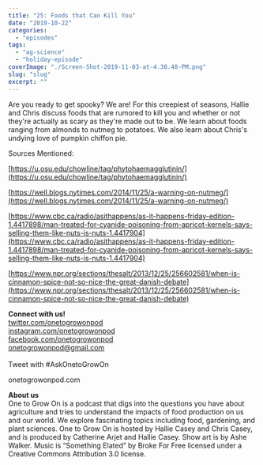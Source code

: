 ```yaml
---
title: "25: Foods that Can Kill You"
date: "2019-10-22"
categories: 
  - "episodes"
tags: 
  - "ag-science"
  - "holiday-episode"
coverImage: "./Screen-Shot-2019-11-03-at-4.38.48-PM.png"
slug: "slug"
excerpt: ""
---
```


Are you ready to get spooky? We are! For this creepiest of seasons, Hallie and Chris discuss foods that are rumored to kill you and whether or not they're actually as scary as they're made out to be. We learn about foods ranging from almonds to nutmeg to potatoes. We also learn about Chris's undying love of pumpkin chiffon pie.

Sources Mentioned:

[https://u.osu.edu/chowline/tag/phytohaemagglutinin/](https://u.osu.edu/chowline/tag/phytohaemagglutinin/)

[https://well.blogs.nytimes.com/2014/11/25/a-warning-on-nutmeg/](https://well.blogs.nytimes.com/2014/11/25/a-warning-on-nutmeg/)

[https://www.cbc.ca/radio/asithappens/as-it-happens-friday-edition-1.4417898/man-treated-for-cyanide-poisoning-from-apricot-kernels-says-selling-them-like-nuts-is-nuts-1.4417904](https://www.cbc.ca/radio/asithappens/as-it-happens-friday-edition-1.4417898/man-treated-for-cyanide-poisoning-from-apricot-kernels-says-selling-them-like-nuts-is-nuts-1.4417904)

[https://www.npr.org/sections/thesalt/2013/12/25/256602581/when-is-cinnamon-spice-not-so-nice-the-great-danish-debate](https://www.npr.org/sections/thesalt/2013/12/25/256602581/when-is-cinnamon-spice-not-so-nice-the-great-danish-debate)

**Connect with us!**  
[twitter.com/onetogrowonpod](https://twitter.com/onetogrowonpod)  
[instagram.com/onetogrowonpod  
](https://instagram.com/onetogrowonpod)[facebook.com/onetogrowonpod  
](https://facebook.com/onetogrowonpod)[onetogrowonpod@gmail.com  
](mailto:onetogrowonpod@gmail.com)  
Tweet with #AskOnetoGrowOn

onetogrowonpod.com

**About us**  
One to Grow On is a podcast that digs into the questions you have about agriculture and tries to understand the impacts of food production on us and our world. We explore fascinating topics including food, gardening, and plant sciences. One to Grow On is hosted by Hallie Casey and Chris Casey, and is produced by Catherine Arjet and Hallie Casey. Show art is by Ashe Walker. Music is “Something Elated” by Broke For Free licensed under a Creative Commons Attribution 3.0 license.
